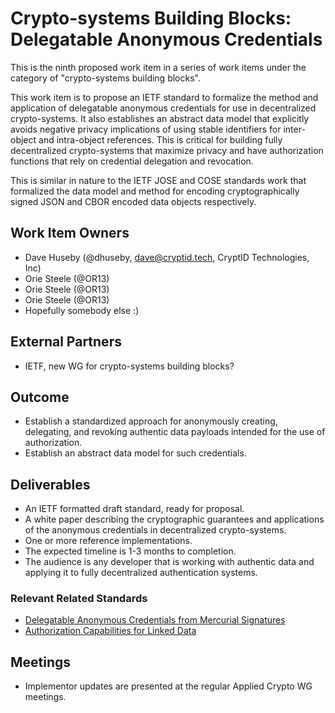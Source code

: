# Crypto-systems Building Blocks: Delegatable Anonymous Credentials

This is the ninth proposed work item in a series of work items under the
category of "crypto-systems building blocks".

This work item is to propose an IETF standard to formalize the method and
application of delegatable anonymous credentials for use in decentralized
crypto-systems. It also establishes an abstract data model that explicitly
avoids negative privacy implications of using stable identifiers for inter-
object and intra-object references. This is critical for building fully
decentralized crypto-systems that maximize privacy and have authorization
functions that rely on credential delegation and revocation.

This is similar in nature to the IETF JOSE and COSE standards work that
formalized the data model and method for encoding cryptographically signed JSON
and CBOR encoded data objects respectively.

## Work Item Owners
- Dave Huseby (@dhuseby, dave@cryptid.tech, CryptID Technologies, Inc)
- Orie Steele (@OR13)
- Orie Steele (@OR13)
- Orie Steele (@OR13)
- Hopefully somebody else :)

## External Partners
- IETF, new WG for crypto-systems building blocks?

## Outcome
- Establish a standardized approach for anonymously creating, delegating, and
  revoking authentic data payloads intended for the use of authorization.
- Establish an abstract data model for such credentials.

## Deliverables
- An IETF formatted draft standard, ready for proposal.
- A white paper describing the cryptographic guarantees and applications of
  the anonymous credentials in decentralized crypto-systems.
- One or more reference implementations.
- The expected timeline is 1-3 months to completion.
- The audience is any developer that is working with authentic data and
  applying it to fully decentralized authentication systems.

### Relevant Related Standards
- [Delegatable Anonymous Credentials from Mercurial Signatures][0]
- [Authorization Capabilities for Linked Data][1]

## Meetings
- Implementor updates are presented at the regular Applied Crypto WG meetings.

[0]: https://eprint.iacr.org/2018/923.pdf
[1]: https://w3c-ccg.github.io/zcap-ld/
